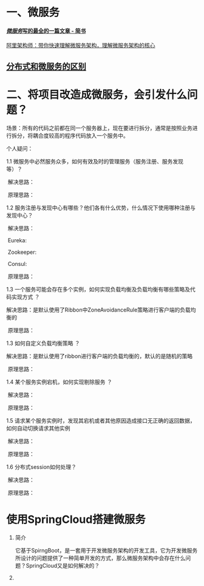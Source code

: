 # 一、微服务

#### [*微服务*写的最全的一篇文章 - 简书](http://www.baidu.com/link?url=DNxQCwA0WwDNb_MdhVT7Zx2va9gHM61bpsXBOPNqUO6k-cgXn9udjI55qoIhnqnM)

[阿里架构师：带你快速理解微服务架构，理解微服务架构的核心](https://www.jianshu.com/p/882a87627b36) 

## **[分布式和微服务的区别](https://www.cnblogs.com/zxyj/p/11083925.html)**

# 二、将项目改造成微服务，会引发什么问题？

​	场景：所有的代码之前都在同一个服务器上，现在要进行拆分，通常是按照业务进行拆分，将耦合度较高的程序代码放入一个服务中。



个人疑问：

1.1 微服务中必然服务众多，如何有效及时的管理服务（服务注册、服务发现等）？

​        解决思路：

​	原理思路：

1.2 服务注册与发现中心有哪些？他们各有什么优势，什么情况下使用哪种注册与发现中心？

​        解决思路：

​		Eureka: 

​		Zookeeper:

​		Consul:

​	原理思路：

1.3  一个服务可能会存在多个实例，如何实现负载均衡及负载均衡有哪些策略及代码实现方式 ？

​	解决思路：是默认使用了Ribbon中ZoneAvoidanceRule策略进行客户端的负载均衡的

​	原理思路：

1.3  如何自定义负载均衡策略 ？

​	解决思路：是默认使用了ribbon进行客户端的负载均衡的，默认的是随机的策略

​	原理思路：

1.4   某个服务实例宕机，如何实现剔除服务 ？

​	解决思路：

​	原理思路：

1.5   请求某个服务实例时，发现其宕机或者其他原因造成接口无正确的返回数据，如何自动切换请求其他实例 

​	解决思路：

​	原理思路：

1.6   分布式session如何处理？

​	解决思路：

​	原理思路：

# 使用SpringCloud搭建微服务

1. 简介

   ​	它基于SpirngBoot，是一套用于开发微服务架构的开发工具，它为开发微服务所设计的问题提供了一种简单开发的方式，那么微服务架构中会存在什么问题？SpringCloud又是如何解决的？

   

   

2. 
